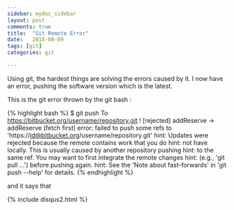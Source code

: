 ```yaml
---
sidebar: mydoc_sidebar
layout: post
comments: true
title:  "Git Remote Error"
date:   2018-08-09
tags: [git]
categories: git

---
```


Using git, the hardest things are solving the errors caused by it.
I now have an error, pushing the software version which is the latest.

This is the git error thrown by the git bash : 

{% highlight bash %}
$ git push
To https://bitbucket.org/username/repository.git
 ! [rejected]        addReserve -> addReserve (fetch first)
error: failed to push some refs to 'https://id@bitbucket.org/username/repository.git'
hint: Updates were rejected because the remote contains work that you do
hint: not have locally. This is usually caused by another repository pushing
hint: to the same ref. You may want to first integrate the remote changes
hint: (e.g., 'git pull ...') before pushing again.
hint: See the 'Note about fast-forwards' in 'git push --help' for details.
{% endhighlight %}

and it says that 

{% include disqus2.html %}